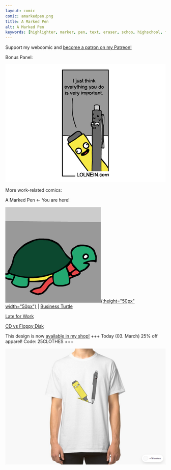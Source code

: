 ```yaml
---
layout: comic
comic: amarkedpen.png
title: A Marked Pen
alt: A Marked Pen
keywords: [highlighter, marker, pen, text, eraser, schoo, highschool, finals, exams]
---
```


Support my webcomic and [become a patron on my Patreon!](https://www.patreon.com/lolnein)

Bonus Panel:

![A Marked Pen Bonus Panel](/images/amarkedpen_bonus.png)


More work-related comics:

A Marked Pen <- You are here!

[![Business Turtle](/thumbs/businessturtle.png){:height="50px" width="50px"}](https://lolnein.com/2019/05/23/businessturtle/) | [Business Turtle](https://lolnein.com/2019/05/23/businessturtle/)

[Late for Work](https://lolnein.com/2019/08/30/lateforwork/)

[CD vs Floppy Disk](https://lolnein.com/2015/05/11/cdvsfloppydisk/)


This design is now [available in my shop!](https://lolnein.redbubble.com) +++ Today (03. March) 25% off apparel! Code: 25CLOTHES +++

[![A Marked Pen Shirt](/images/amarkedpen_shirt.png)](https://lolnein.redbubble.com)